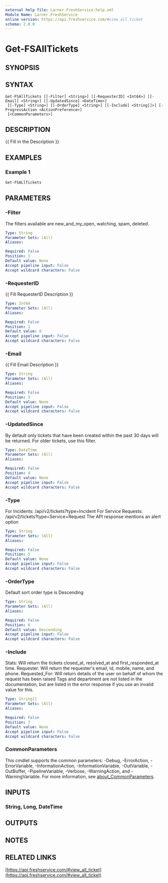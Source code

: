 ```yaml
---
external help file: Larner.FreshService-help.xml
Module Name: Larner.FreshService
online version: https://api.freshservice.com/#view_all_ticket
schema: 2.0.0
---
```


# Get-FSAllTickets

## SYNOPSIS

## SYNTAX

```text
Get-FSAllTickets [[-Filter] <String>] [[-RequesterID] <Int64>] [[-Email] <String>] [[-UpdatedSince] <DateTime>]
 [[-Type] <String>] [[-OrderType] <String>] [[-Include] <String[]>] [-ProgressAction <ActionPreference>]
 [<CommonParameters>]
```

## DESCRIPTION

{{ Fill in the Description }}

## EXAMPLES

### Example 1

```PowerShell
Get-FSALlTickets
```

## PARAMETERS

### -Filter

The filters available are new_and_my_open, watching, spam, deleted.

```yaml
Type: String
Parameter Sets: (All)
Aliases:

Required: False
Position: 1
Default value: None
Accept pipeline input: False
Accept wildcard characters: False
```

### -RequesterID

{{ Fill RequesterID Description }}

```yaml
Type: Int64
Parameter Sets: (All)
Aliases:

Required: False
Position: 2
Default value: 0
Accept pipeline input: False
Accept wildcard characters: False
```

### -Email

{{ Fill Email Description }}

```yaml
Type: String
Parameter Sets: (All)
Aliases:

Required: False
Position: 3
Default value: None
Accept pipeline input: False
Accept wildcard characters: False
```

### -UpdatedSince

By default only tickets that have been created within the past 30 days will be returned.
For older tickets, use this filter.

```yaml
Type: DateTime
Parameter Sets: (All)
Aliases:

Required: False
Position: 4
Default value: None
Accept pipeline input: False
Accept wildcard characters: False
```

### -Type

For Incidents: /api/v2/tickets?type=Incident
For Service Requests: /api/v2/tickets?type=Service+Request
The API response mentions an alert option

```yaml
Type: String
Parameter Sets: (All)
Aliases:

Required: False
Position: 5
Default value: None
Accept pipeline input: False
Accept wildcard characters: False
```

### -OrderType

Default sort order type is Descending

```yaml
Type: String
Parameter Sets: (All)
Aliases:

Required: False
Position: 6
Default value: Descending
Accept pipeline input: False
Accept wildcard characters: False
```

### -Include

Stats: Will return the tickets closed_at, resolved_at and first_responded_at time.
Requester: Will return the requester's email, id, mobile, name, and phone.
Requested_For: Will return details of the user on behalf of whom the request has been raised
Tags and department are not listed in the documentation, but are listed in the error response if you use an invalid value for this.

```yaml
Type: String[]
Parameter Sets: (All)
Aliases:

Required: False
Position: 7
Default value: None
Accept pipeline input: False
Accept wildcard characters: False
```

### CommonParameters

This cmdlet supports the common parameters: -Debug, -ErrorAction, -ErrorVariable, -InformationAction, -InformationVariable, -OutVariable, -OutBuffer, -PipelineVariable, -Verbose, -WarningAction, and -WarningVariable. For more information, see [about_CommonParameters](http://go.microsoft.com/fwlink/?LinkID=113216).

## INPUTS

### String, Long, DateTime

## OUTPUTS

## NOTES

## RELATED LINKS

[https://api.freshservice.com/#view_all_ticket](https://api.freshservice.com/#view_all_ticket)

